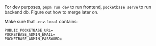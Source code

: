 For dev purposes, `pnpm run dev` to run frontend, `pocketbase serve` to run backend db. Figure out how to merge later on.

Make sure that `.env.local` contains:

```
PUBLIC_POCKETBASE_URL=
POCKETBASE_ADMIN_EMAIL=
POCKETBASE_ADMIN_PASSWORD=
```
